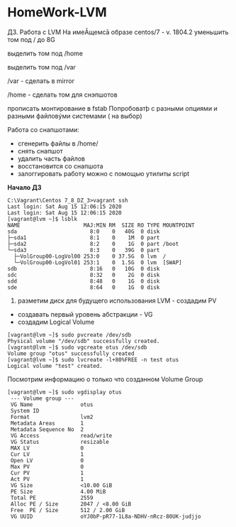 # HomeWork-LVM
ДЗ. Работа с LVM
На имеĀщемсā образе centos/7 - v. 1804.2
уменьшить том под / до 8G

выделить том под /home

выделить том под /var

/var - сделать в mirror

/home - сделать том для снэпшотов

прописать монтирование в fstab
Попробоватþ с разными опциями и разными файловýми системами ( на выбор)

Работа со снапшотами:
- сгенерить файлы в /home/
- снять снапшот
- удалить часть файлов
- восстановится со снапшота
- залоггировать работу можно с помощью утилиты script

**Начало ДЗ**

```
C:\Vagrant\Centos 7_8_DZ_3>vagrant ssh
Last login: Sat Aug 15 12:06:15 2020
Last login: Sat Aug 15 12:06:15 2020
[vagrant@lvm ~]$ lsblk
NAME                    MAJ:MIN RM  SIZE RO TYPE MOUNTPOINT
sda                       8:0    0   40G  0 disk
├─sda1                    8:1    0    1M  0 part
├─sda2                    8:2    0    1G  0 part /boot
└─sda3                    8:3    0   39G  0 part
  ├─VolGroup00-LogVol00 253:0    0 37.5G  0 lvm  /
  └─VolGroup00-LogVol01 253:1    0  1.5G  0 lvm  [SWAP]
sdb                       8:16   0   10G  0 disk
sdc                       8:32   0    2G  0 disk
sdd                       8:48   0    1G  0 disk
sde                       8:64   0    1G  0 disk
  ```
  1. разметим диск для будущего использования LVM - создадим PV 
  - создавать первый уровень абстракции - VG
  - создадим Logical Volume
  ```
[vagrant@lvm ~]$ sudo pvcreate /dev/sdb
  Physical volume "/dev/sdb" successfully created.
[vagrant@lvm ~]$ sudo vgcreate otus /dev/sdb
  Volume group "otus" successfully created
[vagrant@lvm ~]$ sudo lvcreate -l+80%FREE -n test otus
  Logical volume "test" created.
```
 Посмотрим информацию о только что созданном Volume Group
 ```
[vagrant@lvm ~]$ sudo vgdisplay otus
  --- Volume group ---
  VG Name               otus
  System ID
  Format                lvm2
  Metadata Areas        1
  Metadata Sequence No  2
  VG Access             read/write
  VG Status             resizable
  MAX LV                0
  Cur LV                1
  Open LV               0
  Max PV                0
  Cur PV                1
  Act PV                1
  VG Size               <10.00 GiB
  PE Size               4.00 MiB
  Total PE              2559
  Alloc PE / Size       2047 / <8.00 GiB
  Free  PE / Size       512 / 2.00 GiB
  VG UUID               oYJ0bP-pR77-1L8a-NDHV-nRcz-80UK-judjjo
   ```
